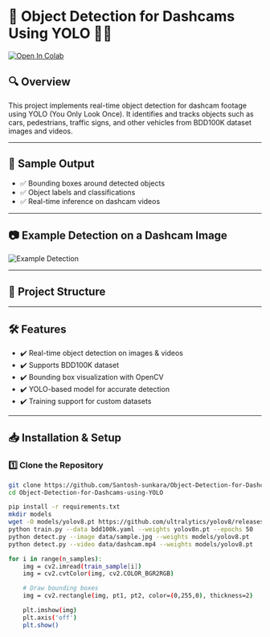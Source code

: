 # 📌 Object Detection for Dashcams Using YOLO 🚗💡

[![Open In Colab](https://colab.research.google.com/assets/colab-badge.svg)](https://colab.research.google.com/drive/1gqPvlw8nLLsS4xlrBxd6etvCll946joN?usp=sharing)

## 🔍 Overview
This project implements real-time object detection for dashcam footage using YOLO (You Only Look Once). It identifies and tracks objects such as cars, pedestrians, traffic signs, and other vehicles from BDD100K dataset images and videos.

---

## 📸 Sample Output
- ✅ Bounding boxes around detected objects  
- ✅ Object labels and classifications  
- ✅ Real-time inference on dashcam videos

---

## 📷 Example Detection on a Dashcam Image

![Example Detection](https://drive.google.com/uc?export=view&id=1KNcn3QI3m8X5XgLc8U9xaH6ZcA2MbXD8)

---

## 📂 Project Structure


---

## 🛠️ Features
- ✔️ Real-time object detection on images & videos  
- ✔️ Supports BDD100K dataset  
- ✔️ Bounding box visualization with OpenCV  
- ✔️ YOLO-based model for accurate detection  
- ✔️ Training support for custom datasets

---

## 📥 Installation & Setup

### 1️⃣ Clone the Repository
```bash
git clone https://github.com/Santosh-sunkara/Object-Detection-for-Dashcams-using-YOLO.git
cd Object-Detection-for-Dashcams-using-YOLO

pip install -r requirements.txt
mkdir models
wget -O models/yolov8.pt https://github.com/ultralytics/yolov8/releases/download/v8.0.0/yolov8n.pt
python train.py --data bdd100k.yaml --weights yolov8n.pt --epochs 50
python detect.py --image data/sample.jpg --weights models/yolov8.pt
python detect.py --video data/dashcam.mp4 --weights models/yolov8.pt

for i in range(n_samples):
    img = cv2.imread(train_sample[i])
    img = cv2.cvtColor(img, cv2.COLOR_BGR2RGB)

    # Draw bounding boxes
    img = cv2.rectangle(img, pt1, pt2, color=(0,255,0), thickness=2)

    plt.imshow(img)
    plt.axis('off')
    plt.show()
